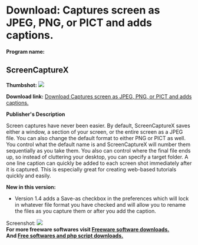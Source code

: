 # Download: Captures screen as JPEG, PNG, or PICT and adds captions.

**Program name:**

## ScreenCaptureX

  
**Thumbshot:** ![](http://www.freewarefiles.com/screenshot/screencapx_md.jpg)   
  
**Download link:** [Download Captures screen as JPEG, PNG, or PICT and adds captions.](http://freesoftwares.boysofts.com/ScreenCaptureX_program_17616.html)  
  


**Publisher's Description**  
  


Screen captures have never been easier. By default, ScreenCaptureX saves either a window, a section of your screen, or the entire screen as a JPEG file. You can also change the default format to either PNG or PICT as well. You control what the default name is and ScreenCaptureX will number them sequentially as you take them. You also can control where the final file ends up, so instead of cluttering your desktop, you can specify a target folder. A one line caption can quickly be added to each screen shot immediately after it is captured. This is especially great for creating web-based tutorials quickly and easily. 

**New in this version:**

  * Version 1.4 adds a Save-as checkbox in the preferences which will lock in whatever file format you have checked and will allow you to rename the files as you capture them or after you add the caption. 

  
  
Screenshot: ![](http://www.freewarefiles.com/screenshot/screencapx.jpg)   
**For more freeware softwares visit [Freeware software downloads.](http://freesoftwares.boysofts.com/)**   
**And [Free softwares and php script downloads.](http://www.boysofts.com/)**

